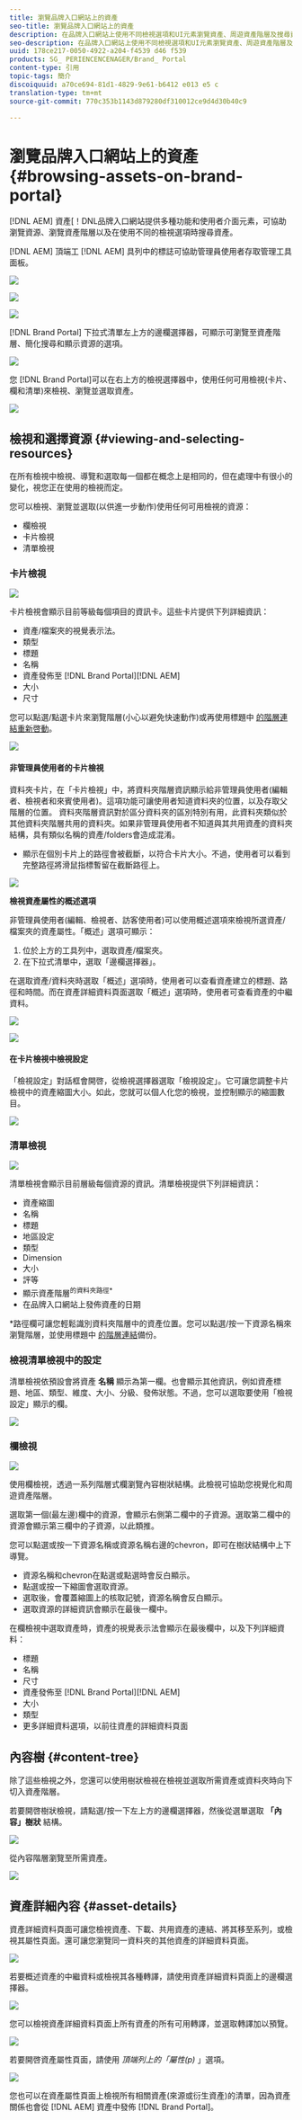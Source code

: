 ```yaml
---
title: 瀏覽品牌入口網站上的資產
seo-title: 瀏覽品牌入口網站上的資產
description: 在品牌入口網站上使用不同檢視選項和UI元素瀏覽資產、周遊資產階層及搜尋資產。
seo-description: 在品牌入口網站上使用不同檢視選項和UI元素瀏覽資產、周遊資產階層及搜尋資產。
uuid: 178ce217-0050-4922-a204-f4539 d46 f539
products: SG_ PERIENCENCENAGER/Brand_ Portal
content-type: 引用
topic-tags: 簡介
discoiquuid: a70ce694-81d1-4829-9e61-b6412 e013 e5 c
translation-type: tm+mt
source-git-commit: 770c353b1143d879280df310012ce9d4d30b40c9

---
```



# 瀏覽品牌入口網站上的資產 {#browsing-assets-on-brand-portal}

[!DNL AEM] 資產[！DNL品牌入口網站提供多種功能和使用者介面元素，可協助瀏覽資源、瀏覽資產階層以及在使用不同的檢視選項時搜尋資產。

[!DNL AEM] 頂端工 [!DNL AEM] 具列中的標誌可協助管理員使用者存取管理工具面板。

![](assets/aemlogo.png)

![](assets/admin-tools-panel-2.png)

![](assets/bp_subheader.png)

[!DNL Brand Portal] 下拉式清單左上方的邊欄選擇器，可顯示可瀏覽至資產階層、簡化搜尋和顯示資源的選項。

![](assets/siderail-1.png)

您 [!DNL Brand Portal]可以在右上方的檢視選擇器中，使用任何可用檢視(卡片、欄和清單)來檢視、瀏覽並選取資產。

![](assets/viewselector.png)

## 檢視和選擇資源 {#viewing-and-selecting-resources}

在所有檢視中檢視、導覽和選取每一個都在概念上是相同的，但在處理中有很小的變化，視您正在使用的檢視而定。

您可以檢視、瀏覽並選取(以供進一步動作)使用任何可用檢視的資源：

* 欄檢視
* 卡片檢視
* 清單檢視

### 卡片檢視

![](assets/card-view.png)

卡片檢視會顯示目前等級每個項目的資訊卡。這些卡片提供下列詳細資訊：

* 資產/檔案夾的視覺表示法。
* 類型
* 標題
* 名稱
* 資產發佈至 [!DNL Brand Portal][!DNL AEM]
* 大小
* 尺寸

您可以點選/點選卡片來瀏覽階層(小心以避免快速動作)或再使用標題中 [的階層連結重新啓動](https://helpx.adobe.com/experience-manager/6-5/sites/authoring/using/basic-handling.html#TheHeader)。

![](assets/cardquickactions.png)

#### 非管理員使用者的卡片檢視

資料夾卡片，在「卡片檢視」中，將資料夾階層資訊顯示給非管理員使用者(編輯者、檢視者和來賓使用者)。這項功能可讓使用者知道資料夾的位置，以及存取父階層的位置。
資料夾階層資訊對於區分資料夾的區別特別有用，此資料夾類似於其他資料夾階層共用的資料夾。如果非管理員使用者不知道與其共用資產的資料夾結構，具有類似名稱的資產/folders會造成混淆。

* 顯示在個別卡片上的路徑會被截斷，以符合卡片大小。不過，使用者可以看到完整路徑將滑鼠指標暫留在截斷路徑上。

![](assets/folder-hierarchy1.png)

**檢視資產屬性的概述選項**

非管理員使用者(編輯、檢視者、訪客使用者)可以使用概述選項來檢視所選資產/檔案夾的資產屬性。「概述」選項可顯示：

1. 位於上方的工具列中，選取資產/檔案夾。
2. 在下拉式清單中，選取「邊欄選擇器」。

在選取資產/資料夾時選取「概述」選項時，使用者可以查看資產建立的標題、路徑和時間。而在資產詳細資料頁面選取「概述」選項時，使用者可查看資產的中繼資料。

![](assets/overview-option.png)

![](assets/overview-rail-selector.png)

#### 在卡片檢視中檢視設定

「檢視設定」對話框會開啓，從檢視選擇器選取「檢視設定」。它可讓您調整卡片檢視中的資產縮圖大小。如此，您就可以個人化您的檢視，並控制顯示的縮圖數目。

![](assets/cardviewsettings.png)

### 清單檢視

![](assets/list-view.png)

清單檢視會顯示目前層級每個資源的資訊。清單檢視提供下列詳細資訊：

* 資產縮圖
* 名稱
* 標題
* 地區設定
* 類型
* Dimension
* 大小
* 評等
* 顯示資產階層<sup>的資料夾路徑*</sup>
* 在品牌入口網站上發佈資產的日期

*路徑欄可讓您輕鬆識別資料夾階層中的資產位置。您可以點選/按一下資源名稱來瀏覽階層，並使用標題中 [的階層連結](https://helpx.adobe.com/experience-manager/6-5/sites/authoring/using/basic-handling.html#TheHeader)備份。

<!--
Comment Type: draft lastmodifiedby="mgulati" lastmodifieddate="2018-08-17T03:12:05.096-0400" type="annotation">Removed:- "Selecting assets in list view To select all items in the list, use the checkbox at the upper left of the list. When all items in the list are selected, this check box appears checked. To deselect all, click or tap the checkbox. When only some items are selected, it appears with a minus sign. To select all, click or tap the checkbox. To deselect all, click or tap the checkbox again. You can change the order of items using the dotted vertical bar at the far right of each item in the list. Tap/click the vertical selection bar and drag the item to a new position in the list."
 -->

### 檢視清單檢視中的設定

清單檢視依預設會將資產 **名稱** 顯示為第一欄。也會顯示其他資訊，例如資產標題、地區、類型、維度、大小、分級、發佈狀態。不過，您可以選取要使用「檢視設定」顯示的欄。

![](assets/list-view-setting.png)

### 欄檢視

![](assets/column-view.png)

使用欄檢視，透過一系列階層式欄瀏覽內容樹狀結構。此檢視可協助您視覺化和周遊資產階層。

選取第一個(最左邊)欄中的資源，會顯示右側第二欄中的子資源。選取第二欄中的資源會顯示第三欄中的子資源，以此類推。

您可以點選或按一下資源名稱或資源名稱右邊的chevron，即可在樹狀結構中上下導覽。

* 資源名稱和chevron在點選或點選時會反白顯示。
* 點選或按一下縮圖會選取資源。
* 選取後，會覆蓋縮圖上的核取記號，資源名稱會反白顯示。
* 選取資源的詳細資訊會顯示在最後一欄中。

在欄檢視中選取資產時，資產的視覺表示法會顯示在最後欄中，以及下列詳細資料：

* 標題
* 名稱
* 尺寸
* 資產發佈至 [!DNL Brand Portal][!DNL AEM]
* 大小
* 類型
* 更多詳細資料選項，以前往資產的詳細資料頁面

<!--
Comment Type: draft

<h3>Selecting Resources</h3>
-->

<!--
Comment Type: draft

<p>Selecting a specific resource depends on a combination of the view and the device:</p>
-->

<!--
Comment Type: draft

<table border="1" cellpadding="1" cellspacing="0" width="100%">
<tbody>
<tr>
<td> </td>
<td>Select</td>
<td>Deselect</td>
</tr>
<tr>
<td>Column View<br /> </td>
<td>
<ul>
<li>Desktop:<br /> Mouseover, then use the check mark quick action</li>
<li>Mobile device:<br /> Tap the thumbnail</li>
</ul> </td>
<td>
<ul>
<li>Desktop:<br /> Click the thumbnail</li>
<li>Mobile device:<br /> Tap the thumbnail</li>
</ul> </td>
</tr>
<tr>
<td>Card View<br /> </td>
<td>
<ul>
<li>Desktop:<br /> Mouseover, then use the check mark quick action</li>
<li>Mobile device:<br /> Tap-and-hold the card</li>
</ul> </td>
<td>
<ul>
<li>Desktop:<br /> Click the card</li>
<li>Mobile device:<br /> Tap the card</li>
</ul> </td>
</tr>
<tr>
<td>List View</td>
<td>
<ul>
<li>Desktop:<br /> Mouseover, then use the check mark quick action</li>
<li>Mobile device:<br /> Tap the thumbnail</li>
</ul> </td>
<td>
<ul>
<li>Desktop:<br /> Click the thumbnail</li>
<li>Mobile device:<br /> Tap the thumbnail</li>
</ul> </td>
</tr>
</tbody>
</table>
-->

<!--
Comment Type: draft

<h4>Deselecting All</h4>
-->

<!--
Comment Type: draft

<p>In all cases, as you select items the count of the items selected is displayed at the upper right of the toolbar.</p>
<p>You can deselect all items and exit selection mode by clicking or tapping the X next to the count.</p>
-->

<!--
Comment Type: draft

<p>In all views, all items can be deselected by tapping escape on the keyboard if you are using a desktop device.</p>
-->

## 內容樹 {#content-tree}

除了這些檢視之外，您還可以使用樹狀檢視在檢視並選取所需資產或資料夾時向下切入資產階層。

若要開啓樹狀檢視，請點選/按一下左上方的邊欄選擇器，然後從選單選取 **「內容」樹狀** 結構。

![](assets/contenttree.png)

從內容階層瀏覽至所需資產。

![](assets/content-tree.png)

## 資產詳細內容 {#asset-details}

資產詳細資料頁面可讓您檢視資產、下載、共用資產的連結、將其移至系列，或檢視其屬性頁面。還可讓您瀏覽同一資料夾的其他資產的詳細資料頁面。

![](assets/asset-detail.png)

若要概述資產的中繼資料或檢視其各種轉譯，請使用資產詳細資料頁面上的邊欄選擇器。

![](assets/asset-overview.png)

您可以檢視資產詳細資料頁面上所有資產的所有可用轉譯，並選取轉譯加以預覽。

![](assets/renditions.png)

若要開啓資產屬性頁面，請使用 *頂端列上的「屬性(p)* 」選項。

![](assets/asset-properties.png)

您也可以在資產屬性頁面上檢視所有相關資產(來源或衍生資產)的清單，因為資產關係也會從 [!DNL AEM] 資產中發佈 [!DNL Brand Portal]。
